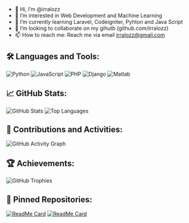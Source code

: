 - 👋 Hi, I’m @irralozz
- 👀 I’m interested in Web Development and Machine Learning
- 🌱 I’m currently learning Laravel, Codeigniter, Pyhton and Java Script
- 💞️ I’m looking to collaborate on my gihutb (github.com/irralozz)
- 📫 How to reach me: Reach me via email irralozz@gmail.com

<!---
irralozz/irralozz is a ✨ special ✨ repository because its `README.md` (this file) appears on your GitHub profile.
You can click the Preview link to take a look at your changes.
--->
## 🛠 Languages and Tools:

![Python](https://img.shields.io/badge/-Python-000?&logo=Python)
![JavaScript](https://img.shields.io/badge/-JavaScript-000?&logo=JavaScript)
![PHP](https://img.shields.io/badge/-PHP-000?&logo=PhP)
![Django](https://img.shields.io/badge/-Django-000?&logo=Django)
![Matlab](https://img.shields.io/badge/-Matlab-000?&logo=Matlab)

## 📈 GitHub Stats:

![GitHub Stats](https://github-readme-stats.vercel.app/api?username=your-username&show_icons=true&hide_border=true&theme=radical)
![Top Languages](https://github-readme-stats.vercel.app/api/top-langs/?username=your-username&layout=compact&hide_border=true&theme=radical)

## 🚀 Contributions and Activities:

![GitHub Activity Graph](https://activity-graph.herokuapp.com/graph?username=your-username&theme=github)

## 🏆 Achievements:

![GitHub Trophies](https://github-profile-trophy.vercel.app/?username=your-username&theme=radical&no-frame=true&margin-w=15)

## 📌 Pinned Repositories:

[![ReadMe Card](https://github-readme-stats.vercel.app/api/pin/?username=your-username&repo=your-repo&theme=radical)](https://github.com/your-username/your-repo)
[![ReadMe Card](https://github-readme-stats.vercel.app/api/pin/?username=your-username&repo=your-repo&theme=radical)](https://github.com/your-username/your-repo)
